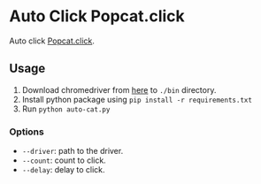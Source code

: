 # Auto Click Popcat.click

Auto click [Popcat.click](https://popcat.click/).

## Usage

1. Download chromedriver from [here](https://chromedriver.chromium.org/downloads) to `./bin` directory.
2. Install python package using `pip install -r requirements.txt`
3. Run `python auto-cat.py`

### Options

- `--driver`: path to the driver.
- `--count`: count to click.
- `--delay`: delay to click.
